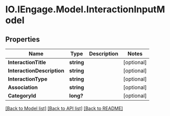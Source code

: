 # IO.IEngage.Model.InteractionInputModel
## Properties

Name | Type | Description | Notes
------------ | ------------- | ------------- | -------------
**InteractionTitle** | **string** |  | [optional] 
**InteractionDescription** | **string** |  | [optional] 
**InteractionType** | **string** |  | [optional] 
**Association** | **string** |  | [optional] 
**CategoryId** | **long?** |  | [optional] 

[[Back to Model list]](../README.md#documentation-for-models) [[Back to API list]](../README.md#documentation-for-api-endpoints) [[Back to README]](../README.md)

